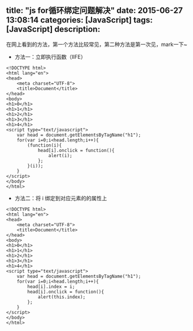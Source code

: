 title: "js for循环绑定问题解决"
date: 2015-06-27 13:08:14
categories: [JavaScript]
tags: [JavaScript]
description: 
---
<!--more-->
在网上看到的方法，第一个方法比较常见，第二种方法是第一次见，mark一下~
+ 方法一：立即执行函数（IIFE）
```
<!DOCTYPE html>
<html lang="en">
<head>
    <meta charset="UTF-8">
    <title>Document</title>
</head>
<body>
<h1>0</h1>
<h1>1</h1>
<h1>2</h1>
<h1>3</h1>
<h1>4</h1>
<script type="text/javascript">
    var head = document.getElementsByTagName("h1");
    for(var i=0;i<head.length;i++){
        (function(i){
            head[i].onclick = function(){
                alert(i);
            };
        }(i));
    }
</script>
</body>
</html>
```
+ 方法二：将 i 绑定到对应元素的的属性上
```
<!DOCTYPE html>
<html lang="en">
<head>
    <meta charset="UTF-8">
    <title>Document</title>
</head>
<body>
<h1>0</h1>
<h1>1</h1>
<h1>2</h1>
<h1>3</h1>
<h1>4</h1>
<script type="text/javascript">
    var head = document.getElementsByTagName("h1");
    for(var i=0;i<head.length;i++){
        head[i].index = i;
        head[i].onclick = function(){
            alert(this.index);
        };
    }
</script>
</body>
</html>
```
